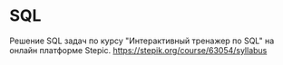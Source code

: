 # SQL

Решение SQL задач по курсу "Интерактивный тренажер по SQL" на онлайн платформе Stepic. https://stepik.org/course/63054/syllabus
